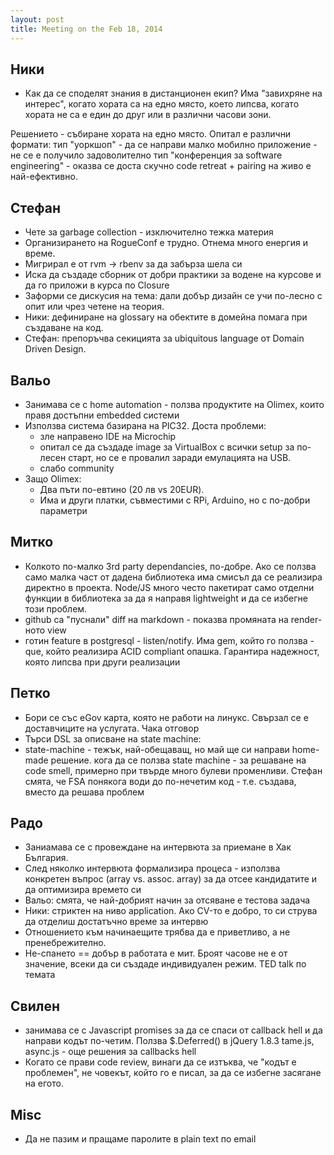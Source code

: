 ```yaml
---
layout: post
title: Meeting on the Feb 18, 2014
---
```


## Ники

* Как да се споделят знания в дистанционен екип? Има "завихряне на интерес", когато хората са на едно място, което липсва, когато хората не са е един до друг или в различни часови зони.

Решението - събиране хората на едно място. Опитал е различни формати:
тип "уоркшоп" - да се направи малко мобилно приложение - не се е получило задоволително
тип "конференция за software engineering" - оказва се доста скучно
code retreat + pairing на живо е най-ефективно.

## Стефан

* Чете за garbage collection - изключително тежка материя
* Организирането на RogueConf е трудно. Отнема много енергия и време.
* Мигрирал е от rvm -> rbenv за да забърза шела си
* Иска да създаде сборник от добри практики за водене на курсове и да го приложи в курса по Closure
* Заформи се дискусия на тема: дали добър дизайн се учи по-лесно с опит или чрез четене на теория.
* Ники: дефиниране на glossary на обектите в домейна помага при създаване на код. 
* Стефан: препоръчва секицията за ubiquitous language от Domain Driven Design. 

## Вальо

* Занимава се с home automation - ползва продуктите на Olimex, които правя достъпни embedded системи
* Използва система базирана на PIC32. Доста проблеми:
	* зле направено IDE на Microchip
	* опитал се да създаде image за VirtualBox с всички setup за по-лесен старт, но се е провалил заради емулацията на USB. 
	* слабо community
* Защо Olimex:
	* Два пъти по-евтино (20 лв vs 20EUR). 
	* Има и други платки, съвместими с RPi, Arduino, но с по-добри параметри

## Митко

* Колкото по-малко 3rd party dependancies, по-добре. Ако се ползва само малка част от дадена библиотека има смисъл да се реализира директно в проекта. Node/JS много често пакетират само отделни функции в библиотека за да я направя lightweight и да се избегне този проблем.
* github са "пуснали" diff на markdown - показва промяната на render-ното view
* готин feature в postgresql - listen/notify. Има gem, който го ползва - que, който реализира ACID compliant опашка. Гарантира надежност, която липсва при други реализации

## Петко

* Бори се със eGov карта, която не работи на линукс. Свързал се е доставчиците на услугата. Чака отговор
* Търси DSL за описване на state machine:
* state-machine - тежък, най-обещаващ, но май ще си направи home-made решение. 
кога да се ползва state machine - за решаване на code smell, примерно при твърде много булеви променливи. Стефан смята, че FSA понякога води до по-нечетим код - т.е. създава, вместо да решава проблем

## Радо

* Заниамава се с провеждане на интервюта за приемане в Хак България.
* След няколко интервюта формализира процеса - използва конкретен въпрос (array vs. assoc. array) за да отсее кандидатите и да оптимизира времето си
* Вальо: смята, че най-добрият начин за отсяване е тестова задача
* Ники: стриктен на ниво application. Ако CV-то е добро, то си струва да отделиш достатъчно време за интервю
* Отношението към начинаещите трябва да е приветливо, а не пренебрежително.
* Не-спането == добър в работата е мит. Броят часове не е от значение, всеки да си създаде индивидуален режим. TED talk по темата

## Свилен

* занимава се с Javascript promises за да се спаси от callback hell и да направи кодът по-четим. Ползва $.Deferred() в jQuery 1.8.3
 tame.js, async.js - още решения за callbacks hell
* Когато се прави code review, винаги да се изтъква, че "кодът е проблемeн", не човекът, който го е писал, за да се избегне засягане на егото.

## Misc

* Да не пазим и пращаме паролите в plain text по email
